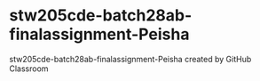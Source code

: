 # stw205cde-batch28ab-finalassignment-Peisha
stw205cde-batch28ab-finalassignment-Peisha created by GitHub Classroom